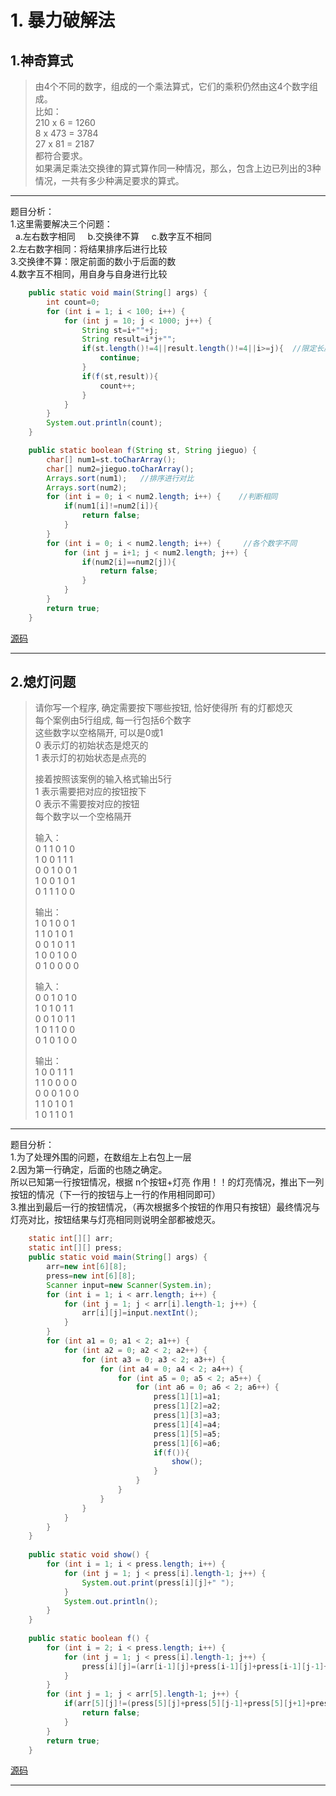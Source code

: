 # 1. 暴力破解法

## 1.神奇算式
>由4个不同的数字，组成的一个乘法算式，它们的乘积仍然由这4个数字组成。  
>比如：  
>210 x 6 = 1260  
>8 x 473 = 3784  
>27 x 81 = 2187  
>都符合要求。  
>如果满足乘法交换律的算式算作同一种情况，那么，包含上边已列出的3种情况，一共有多少种满足要求的算式。  

---

题目分析：  
1.这里需要解决三个问题：  
&nbsp;    a.左右数字相同     b.交换律不算     c.数字互不相同  
2.左右数字相同：将结果排序后进行比较  
3.交换律不算：限定前面的数小于后面的数  
4.数字互不相同，用自身与自身进行比较  

```java
	public static void main(String[] args) {
		int count=0;
		for (int i = 1; i < 100; i++) {
			for (int j = 10; j < 1000; j++) {
				String st=i+""+j;
				String result=i*j+"";
				if(st.length()!=4||result.length()!=4||i>=j){  //限定长度		前面小于后面（防止重复）
					continue;
				}
				if(f(st,result)){
					count++;
				}	
			}			
		}
		System.out.println(count);	
	}

	public static boolean f(String st, String jieguo) {
		char[] num1=st.toCharArray();
		char[] num2=jieguo.toCharArray();
		Arrays.sort(num1);   //排序进行对比
		Arrays.sort(num2);
		for (int i = 0; i < num2.length; i++) {    //判断相同
			if(num1[i]!=num2[i]){
				return false;
			}
		}
		for (int i = 0; i < num2.length; i++) {     //各个数字不同
			for (int j = i+1; j < num2.length; j++) {
				if(num2[i]==num2[j]){
					return false;
				}
			}
		}
		return true;
	}
```
[源码](../SourceCode/MagicFormula.java)

---

## 2.熄灯问题
>请你写一个程序, 确定需要按下哪些按钮, 恰好使得所 有的灯都熄灭  
>每个案例由5行组成, 每一行包括6个数字  
>这些数字以空格隔开, 可以是0或1  
>0 表示灯的初始状态是熄灭的  
>1 表示灯的初始状态是点亮的  
>  
>接着按照该案例的输入格式输出5行  
>1 表示需要把对应的按钮按下   
>0 表示不需要按对应的按钮   
>每个数字以一个空格隔开  
>  
>输入：  
>0 1 1 0 1 0  
>1 0 0 1 1 1  
>0 0 1 0 0 1  
>1 0 0 1 0 1  
>0 1 1 1 0 0  
>  
>输出：  
>1 0 1 0 0 1  
>1 1 0 1 0 1  
>0 0 1 0 1 1  
>1 0 0 1 0 0  
>0 1 0 0 0 0   
>  
>输入：  
>0 0 1 0 1 0  
>1 0 1 0 1 1  
>0 0 1 0 1 1  
>1 0 1 1 0 0  
>0 1 0 1 0 0  
>  
>输出：  
>1 0 0 1 1 1  
>1 1 0 0 0 0  
>0 0 0 1 0 0  
>1 1 0 1 0 1  
>1 0 1 1 0 1  

---

题目分析：  
1.为了处理外围的问题，在数组左上右包上一层  
2.因为第一行确定，后面的也随之确定。   
所以已知第一行按钮情况，根据    n个按钮+灯亮    作用！！的灯亮情况，推出下一列按钮的情况（下一行的按钮与上一行的作用相同即可）  
3.推出到最后一行的按钮情况，（再次根据多个按钮的作用只有按钮）最终情况与灯亮对比，按钮结果与灯亮相同则说明全部都被熄灭。  

```java
	static int[][] arr;
	static int[][] press;
	public static void main(String[] args) {
		arr=new int[6][8];
		press=new int[6][8];
		Scanner input=new Scanner(System.in);
		for (int i = 1; i < arr.length; i++) {
			for (int j = 1; j < arr[i].length-1; j++) {
				arr[i][j]=input.nextInt();
			}
		}
		for (int a1 = 0; a1 < 2; a1++) {
			for (int a2 = 0; a2 < 2; a2++) {
				for (int a3 = 0; a3 < 2; a3++) {
					for (int a4 = 0; a4 < 2; a4++) {
						for (int a5 = 0; a5 < 2; a5++) {
							for (int a6 = 0; a6 < 2; a6++) {
								press[1][1]=a1;
								press[1][2]=a2;
								press[1][3]=a3;
								press[1][4]=a4;
								press[1][5]=a5;
								press[1][6]=a6;
								if(f()){
									show();
								}
							}
						}
					}
				}
			}
		}
	}
	
	public static void show() {
		for (int i = 1; i < press.length; i++) {
			for (int j = 1; j < press[i].length-1; j++) {
				System.out.print(press[i][j]+" ");
			}
			System.out.println();
		}
	}
	
	public static boolean f() {
		for (int i = 2; i < press.length; i++) {
			for (int j = 1; j < press[i].length-1; j++) {
				press[i][j]=(arr[i-1][j]+press[i-1][j]+press[i-1][j-1]+press[i-1][j+1]+press[i-2][j])%2;   //按钮和灯的共同作用
			}
		}
		for (int j = 1; j < arr[5].length-1; j++) {
			if(arr[5][j]!=(press[5][j]+press[5][j-1]+press[5][j+1]+press[4][j])%2){
				return false;
			}
		}
		return true;
	}

```
[源码](../SourceCode/BlackOut.java)

---



